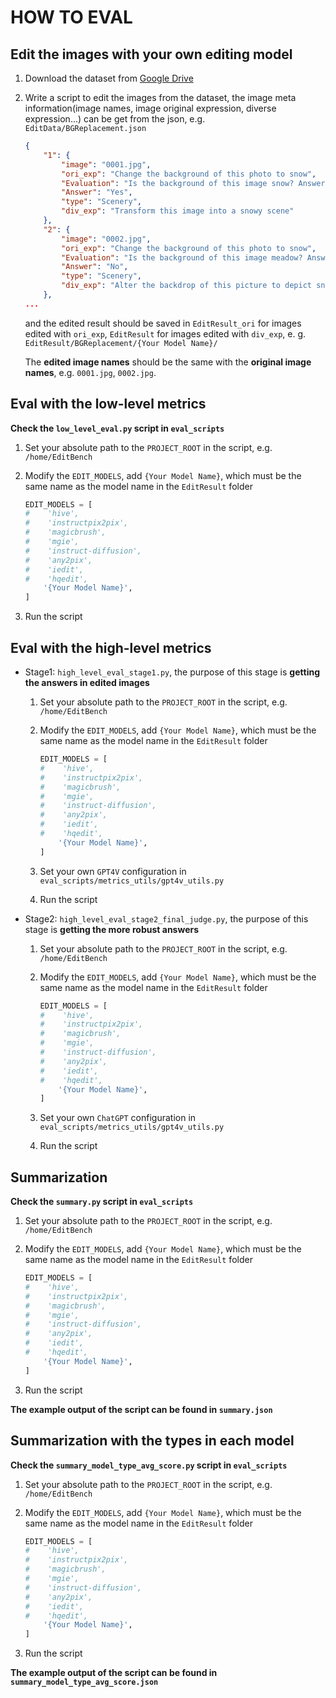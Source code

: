 # HOW TO EVAL

## Edit the images with your own editing model

1. Download the dataset from [Google Drive](https://drive.google.com/file/d/1bfntezJ5lMXNiYomLFPsBMB4cCoXMJ-C/view?usp=drive_link)

2. Write a script to edit the images from the dataset, the image meta information(image names, image original expression, diverse expression...) can be get from the json, e.g. `EditData/BGReplacement.json`

   ```json
   {
       "1": {
           "image": "0001.jpg",
           "ori_exp": "Change the background of this photo to snow",
           "Evaluation": "Is the background of this image snow? Answer Yes or No.",
           "Answer": "Yes",
           "type": "Scenery",
           "div_exp": "Transform this image into a snowy scene"
       },
       "2": {
           "image": "0002.jpg",
           "ori_exp": "Change the background of this photo to snow",
           "Evaluation": "Is the background of this image meadow? Answer Yes or No.",
           "Answer": "No",
           "type": "Scenery",
           "div_exp": "Alter the backdrop of this picture to depict snow"
       },
   ...
   ```

   and the edited result should be saved in `EditResult_ori` for images edited with `ori_exp`, `EditResult` for images edited with `div_exp`, e. g. `EditResult/BGReplacement/{Your Model Name}/`

   The **edited image names** should be the same with the **original image names**, e.g. `0001.jpg`, `0002.jpg`.

## Eval with the low-level metrics

**Check the `low_level_eval.py` script in `eval_scripts`**

1. Set your absolute path to the `PROJECT_ROOT` in the script, e.g. `/home/EditBench`

2. Modify the `EDIT_MODELS`, add `{Your Model Name}`, which must be the same name as the model name in the `EditResult` folder

   ```python
   EDIT_MODELS = [
   #    'hive',
   #    'instructpix2pix',
   #    'magicbrush',
   #    'mgie',
   #    'instruct-diffusion',
   #    'any2pix',
   #    'iedit',
   #    'hqedit',
       '{Your Model Name}',
   ]
   ```

3. Run the script

## Eval with the high-level metrics

+ Stage1: `high_level_eval_stage1.py`, the purpose of this stage is **getting the answers in edited images**

  1. Set your absolute path to the `PROJECT_ROOT` in the script, e.g. `/home/EditBench`

  2. Modify the `EDIT_MODELS`, add `{Your Model Name}`, which must be the same name as the model name in the `EditResult` folder

     ```python
     EDIT_MODELS = [
     #    'hive',
     #    'instructpix2pix',
     #    'magicbrush',
     #    'mgie',
     #    'instruct-diffusion',
     #    'any2pix',
     #    'iedit',
     #    'hqedit',
         '{Your Model Name}',
     ]
     ```

  3. Set your own `GPT4V` configuration in `eval_scripts/metrics_utils/gpt4v_utils.py`

  4. Run the script

+ Stage2: `high_level_eval_stage2_final_judge.py`, the purpose of this stage is **getting the more robust answers**

  1. Set your absolute path to the `PROJECT_ROOT` in the script, e.g. `/home/EditBench`

  2. Modify the `EDIT_MODELS`, add `{Your Model Name}`, which must be the same name as the model name in the `EditResult` folder

     ```python
     EDIT_MODELS = [
     #    'hive',
     #    'instructpix2pix',
     #    'magicbrush',
     #    'mgie',
     #    'instruct-diffusion',
     #    'any2pix',
     #    'iedit',
     #    'hqedit',
         '{Your Model Name}',
     ]
     ```

  3. Set your own `ChatGPT` configuration in `eval_scripts/metrics_utils/gpt4v_utils.py`

  4. Run the script

## Summarization

**Check the `summary.py` script in `eval_scripts`**

1. Set your absolute path to the `PROJECT_ROOT` in the script, e.g. `/home/EditBench`

2. Modify the `EDIT_MODELS`, add `{Your Model Name}`, which must be the same name as the model name in the `EditResult` folder

   ```python
   EDIT_MODELS = [
   #    'hive',
   #    'instructpix2pix',
   #    'magicbrush',
   #    'mgie',
   #    'instruct-diffusion',
   #    'any2pix',
   #    'iedit',
   #    'hqedit',
       '{Your Model Name}',
   ]
   ```

3. Run the script

**The example output of the script can be found in `summary.json`**

## Summarization with the types in each model

**Check the `summary_model_type_avg_score.py` script in `eval_scripts`**

1. Set your absolute path to the `PROJECT_ROOT` in the script, e.g. `/home/EditBench`

2. Modify the `EDIT_MODELS`, add `{Your Model Name}`, which must be the same name as the model name in the `EditResult` folder

   ```python
   EDIT_MODELS = [
   #    'hive',
   #    'instructpix2pix',
   #    'magicbrush',
   #    'mgie',
   #    'instruct-diffusion',
   #    'any2pix',
   #    'iedit',
   #    'hqedit',
       '{Your Model Name}',
   ]
   ```

3. Run the script

**The example output of the script can be found in `summary_model_type_avg_score.json`**

